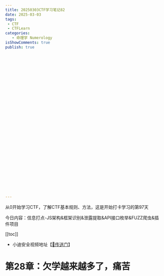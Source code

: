 ```yaml
---
title: 20250303CTF学习笔记82
date: 2025-03-03
tags:
 - CTF
 - CTFLearn
categories:
   - 命理学 Numerology
isShowComments: true
publish: true

































---
```


<Boxx/>

从0开始学习CTF，了解CTF基本规则、方法，这是开始打卡学习的第97天

今日内容：信息打点-JS架构&框架识别&泄露提取&API接口枚举&FUZZ爬虫&插件项目

[[toc]]

- 小迪安全视频地址【[🔗传送门]([https://www.bilibili.com/video/BV123yAYMEwb/)】

<!-- more -->

# 第28章：欠学越来越多了，痛苦